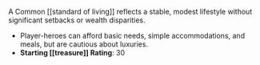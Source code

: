   A Common [[standard of living]] reflects a stable, modest lifestyle without significant setbacks or wealth disparities.  
  - Player-heroes can afford basic needs, simple accommodations, and meals, but are cautious about luxuries.  
  - **Starting [[treasure]] Rating**: 30  